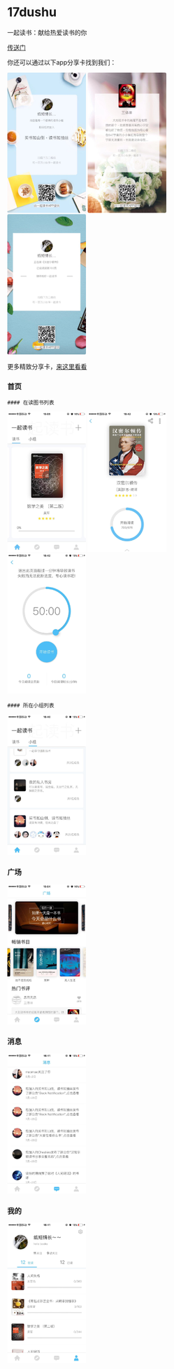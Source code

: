 # 17dushu

一起读书：献给热爱读书的你 

[传送门](https://itunes.apple.com/cn/app/%E4%B8%80%E8%B5%B7%E8%AF%BB%E4%B9%A6-%E7%8C%AE%E7%BB%99%E7%83%AD%E7%88%B1%E8%AF%BB%E4%B9%A6%E7%9A%84%E4%BD%A0/id1418858589?l=en&mt=8)

你还可以通过以下app分享卡找到我们：

  <img src='https://github.com/FLYKingdom/17dushu/blob/master/snapshot/groupshare.jpeg' width=180 height=320>  <img src='https://github.com/FLYKingdom/17dushu/blob/master/snapshot/reviewshare.jpeg' width=180 height=320>  <img src='https://github.com/FLYKingdom/17dushu/blob/master/snapshot/recordshare.jpeg' width=180 height=320>
  
更多精致分享卡，[来这里看看](http://a.app.qq.com/o/ioslink.jsp?id=1418858589)

  ### 首页
  
    #### 在读图书列表
      
   <img src='https://github.com/FLYKingdom/17dushu/blob/master/snapshot/bookrecord.jpeg' width=180 height=320>  <img src='https://github.com/FLYKingdom/17dushu/blob/master/snapshot/recorddetail.jpeg' width=180 height=320>  <img src='https://github.com/FLYKingdom/17dushu/blob/master/snapshot/focus.jpeg' width=180 height=320>
      
    #### 所在小组列表
    
   <img src='https://github.com/FLYKingdom/17dushu/blob/master/snapshot/group.jpeg' width=180 height=320>
  
  ### 广场
  
  <img src='https://github.com/FLYKingdom/17dushu/blob/master/snapshot/square.jpeg' width=180 height=320>
  
  ### 消息
  
  <img src='https://github.com/FLYKingdom/17dushu/blob/master/snapshot/message.jpeg' width=180 height=320>
  
  ### 我的
  
  <img src='https://github.com/FLYKingdom/17dushu/blob/master/snapshot/profile.jpeg' width=180 height=320>

